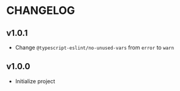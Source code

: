 # CHANGELOG

## v1.0.1
- Change `@typescript-eslint/no-unused-vars` from `error` to `warn`

## v1.0.0
- Initialize project